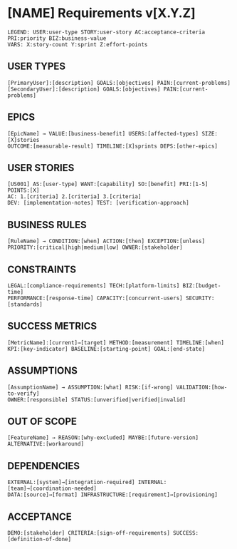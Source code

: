 # [NAME] Requirements v[X.Y.Z]

```
LEGEND: USER:user-type STORY:user-story AC:acceptance-criteria PRI:priority BIZ:business-value
VARS: X:story-count Y:sprint Z:effort-points
```

## USER TYPES
```
[PrimaryUser]:[description] GOALS:[objectives] PAIN:[current-problems]
[SecondaryUser]:[description] GOALS:[objectives] PAIN:[current-problems]
```

## EPICS
```
[EpicName] → VALUE:[business-benefit] USERS:[affected-types] SIZE:[X]stories
OUTCOME:[measurable-result] TIMELINE:[X]sprints DEPS:[other-epics]
```

## USER STORIES
```
[US001] AS:[user-type] WANT:[capability] SO:[benefit] PRI:[1-5] POINTS:[X]
AC: 1.[criteria] 2.[criteria] 3.[criteria]
DEV: [implementation-notes] TEST: [verification-approach]
```

## BUSINESS RULES
```
[RuleName] → CONDITION:[when] ACTION:[then] EXCEPTION:[unless]
PRIORITY:[critical|high|medium|low] OWNER:[stakeholder]
```

## CONSTRAINTS
```
LEGAL:[compliance-requirements] TECH:[platform-limits] BIZ:[budget-time]
PERFORMANCE:[response-time] CAPACITY:[concurrent-users] SECURITY:[standards]
```

## SUCCESS METRICS
```
[MetricName]:[current]→[target] METHOD:[measurement] TIMELINE:[when]
KPI:[key-indicator] BASELINE:[starting-point] GOAL:[end-state]
```

## ASSUMPTIONS
```
[AssumptionName] → ASSUMPTION:[what] RISK:[if-wrong] VALIDATION:[how-to-verify]
OWNER:[responsible] STATUS:[unverified|verified|invalid]
```

## OUT OF SCOPE
```
[FeatureName] → REASON:[why-excluded] MAYBE:[future-version] ALTERNATIVE:[workaround]
```

## DEPENDENCIES
```
EXTERNAL:[system]→[integration-required] INTERNAL:[team]→[coordination-needed]
DATA:[source]→[format] INFRASTRUCTURE:[requirement]→[provisioning]
```

## ACCEPTANCE
```
DEMO:[stakeholder] CRITERIA:[sign-off-requirements] SUCCESS:[definition-of-done]
```
